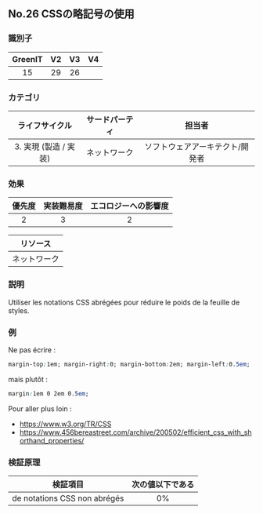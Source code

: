 ## No.26 CSSの略記号の使用

### 識別子

| GreenIT |  V2  |  V3  |  V4  |
|:-------:|:----:|:----:|:----:|
|   15   | 29  | 26  |      |

### カテゴリ

| ライフサイクル |  サードパーティ  |  担当者  |
|:---------:|:----:|:----:|
| 3. 実現 (製造 / 実装) | ネットワーク | ソフトウェアアーキテクト/開発者 |

### 効果

| 優先度 |      実装難易度       |  エコロジーへの影響度    |
|:-------------------:|:-------------------------:|:---------------------:|
| 2 | 3 | 2 |

|リソース                                      |
|:----------------------------------------------------------:|
|  ネットワーク  |

### 説明

Utiliser les notations CSS abrégées pour réduire le poids de la feuille de styles.

### 例

Ne pas écrire :
```css
margin-top:1em; margin-right:0; margin-bottom:2em; margin-left:0.5em;
```
mais plutôt :
```css
margin:1em 0 2em 0.5em;
```

Pour aller plus loin :
 - https://www.w3.org/TR/CSS
 - https://www.456bereastreet.com/archive/200502/efficient_css_with_shorthand_properties/

### 検証原理

| 検証項目     | 次の値以下である   |  
|-------------------|:-------------------------:|
| de notations CSS non abrégés  |  0% |
